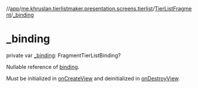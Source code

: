 //[app](../../../index.md)/[me.khruslan.tierlistmaker.presentation.screens.tierlist](../index.md)/[TierListFragment](index.md)/[_binding](_binding.md)

# _binding

private var [_binding](_binding.md): FragmentTierListBinding?

Nullable reference of [binding](binding.md).

Must be initialized in [onCreateView](on-create-view.md) and deinitialized in [onDestroyView](on-destroy-view.md).
